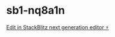 # sb1-nq8a1n

[Edit in StackBlitz next generation editor ⚡️](https://stackblitz.com/~/github.com/zenacarbeni/sb1-nq8a1n)